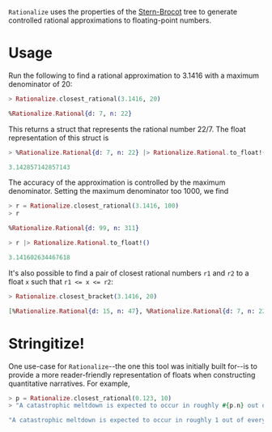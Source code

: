 `Rationalize` uses the properties of the 
[Stern-Brocot](https://en.wikipedia.org/wiki/Stern%E2%80%93Brocot_tree) tree to 
generate controlled rational approximations to floating-point numbers.

# Usage

Run the following to find a rational approximation to 3.1416 with a maximum 
denominator of 20:

```elixir
> Rationalize.closest_rational(3.1416, 20)

%Rationalize.Rational{d: 7, n: 22}
```

This returns a struct that represents the rational number 22/7. The float
representation of this struct is

```elixir
> %Rationalize.Rational{d: 7, n: 22} |> Rationalize.Rational.to_float!()

3.142857142857143
```

The accuracy of the approximation is controlled by the maximum
denominator. Setting the maximum denominator too 1000, we find

```elixir
> r = Rationalize.closest_rational(3.1416, 100)
> r

%Rationalize.Rational{d: 99, n: 311}

> r |> Rationalize.Rational.to_float!()

3.141602634467618
```

It's also possible to find a pair of closest rational numbers `r1` and `r2` to
a float `x` such that `r1 <= x <= r2`:

```elixir
> Rationalize.closest_bracket(3.1416, 20)

[%Rationalize.Rational{d: 15, n: 47}, %Rationalize.Rational{d: 7, n: 22}]
```

# Stringitize!

One use-case for `Rationalize`--the one this tool was initially built for--is to provide
a more reader-friendly representation of floats when constructing quantitative narratives.
For example,

```elixir
> p = Rationalize.closest_rational(0.123, 10)
> "A catastrophic meltdown is expected to occur in roughly #{p.n} out of every #{p.d} reactors."

"A catastrophic meltdown is expected to occur in roughly 1 out of every 8 reactors."
```


